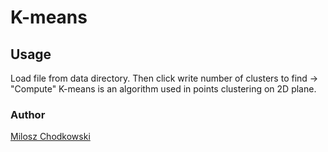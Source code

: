 ﻿# K-means

## Usage
Load file from data directory. Then click write number of clusters to find -> "Compute"
K-means is an algorithm used in points clustering on 2D plane.

### Author
[Milosz Chodkowski](https://github.com/777moneymaker)